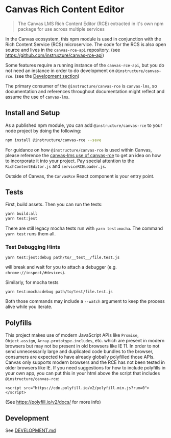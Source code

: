 # Canvas Rich Content Editor

> The Canvas LMS Rich Content Editor (RCE) extracted in it's own npm package for use across multiple services

In the Canvas ecosystem, this npm module is used in conjunction with the Rich Content Service (RCS) microservice. The code for the RCS is also open source and lives in the `canvas-rce-api` repository. (see https://github.com/instructure/canvas-rce-api)

Some features require a running instance of the `canvas-rce-api`, but you do not need an instance in order to do development on `@instructure/canvas-rce`. (see the [Development section](#development))

The primary consumer of the `@instructure/canvas-rce` is `canvas-lms`, so documentation
and references throughout documentation might reflect and assume the use of `canvas-lms`.

## Install and Setup

As a published npm module, you can add `@instructure/canvas-rce` to your node project by doing
the following:

```bash
npm install @instructure/canvas-rce --save
```

For guidance on how `@instructure/canvas-rce` is used within Canvas, please reference
the [canvas-lms use of canvas-rce](https://github.com/instructure/canvas-lms/tree/master/ui/shared/rce) to get an idea on how to incorporate it into your project. Pay
special attention to the `RichContentEditor.js` and `serviceRCELoader.js`.

Outside of Canvas, the `CanvasRce` React component is your entry point.

## Tests

First, build assets. Then you can run the tests:

```bash
yarn build:all
yarn test:jest
```

There are still legacy mocha tests run with `yarn test:mocha`. The command `yarn test` runs them all.

### Test Debugging Hints

```
yarn test:jest:debug path/to/__test__/file.test.js
```

will break and wait for you to attach a debugger (e.g. `chrome://inspect/#devices`).

Similarly, for mocha tests

```
yarn test:mocha:debug path/to/test/file.test.js
```

Both those commands may include a `--watch` argument to keep the process alive
while you iterate.

## Polyfills

This project makes use of modern JavaScript APIs like `Promise`, `Object.assign`,
`Array.prototype.includes`, etc. which are present in modern
browsers but may not be present in old browsers like IE 11. In order to not
send unnecessarily large and duplicated code bundles to the browser, consumers
are expected to have already globally polyfilled those APIs.
Canvas only supports modern browsers and the RCE has not been tested
in older browsers like IE. If you need suggestions for how to include
polyfills in your own app, you can put this in your html above the script that includes
`@instructure/canvas-rce`:

```
<script src="https://cdn.polyfill.io/v2/polyfill.min.js?rum=0"></script>
```

(See https://polyfill.io/v2/docs/ for more info)

## Development

See [DEVELOPMENT.md](https://github.com/instructure/canvas-lms/blob/master/packages/canvas-rce/DEVELOPMENT.md)
